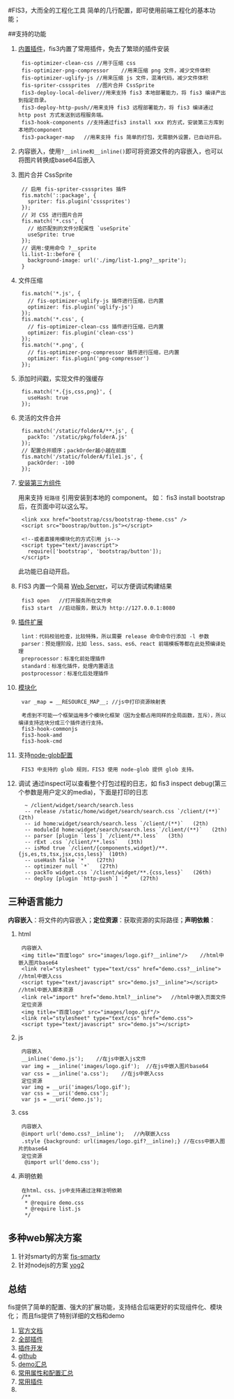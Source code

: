 #FIS3，大而全的工程化工具
简单的几行配置，即可使用前端工程化的基本功能；

##支持的功能
1. [内置插件](http://fis.baidu.com/fis3/docs/api/config-system-plugin.html)，fis3内置了常用插件，免去了繁琐的插件安装

		fis-optimizer-clean-css	//用于压缩 css
		fis-optimizer-png-compressor	//用来压缩 png 文件，减少文件体积
		fis-optimizer-uglify-js	//用来压缩 js 文件，混淆代码，减少文件体积
		fis-spriter-csssprites	//图片合并 CssSprite
		fis3-deploy-local-deliver//用来支持 fis3 本地部署能力，将 fis3 编译产出到指定目录。
		fis3-deploy-http-push//用来支持 fis3 远程部署能力，将 fis3 编译通过 http post 方式发送到远程服务端。
		fis3-hook-components //支持通过fis3 install xxx 的方式，安装第三方库到本地的component
		fis3-packager-map	//用来支持 fis 简单的打包，无需额外设置，已自动开启。
2. 内容嵌入，使用`?__inline和__inline()`即可将资源文件的内容嵌入，也可以将图片转换成base64后嵌入
2. 图片合并 CssSprite

		// 启用 fis-spriter-csssprites 插件
		fis.match('::package', {
		  spriter: fis.plugin('csssprites')
		});
		// 对 CSS 进行图片合并
		fis.match('*.css', {
		  // 给匹配到的文件分配属性 `useSprite`
		  useSprite: true
		});
		// 调用:使用命令 ?__sprite
		li.list-1::before {
		  background-image: url('./img/list-1.png?__sprite');
		}
3. 文件压缩
		
		fis.match('*.js', {
		  // fis-optimizer-uglify-js 插件进行压缩，已内置
		  optimizer: fis.plugin('uglify-js')
		});
		fis.match('*.css', {
		  // fis-optimizer-clean-css 插件进行压缩，已内置
		  optimizer: fis.plugin('clean-css')
		});
		fis.match('*.png', {
		  // fis-optimizer-png-compressor 插件进行压缩，已内置
		  optimizer: fis.plugin('png-compressor')
		});
4. 添加时间戳，实现文件的强缓存
	
		fis.match('*.{js,css,png}', {
		  useHash: true
		});
5. 灵活的文件合并

		fis.match('/static/folderA/**.js', {
		  packTo: '/static/pkg/folderA.js'
		});
		// 配置合并顺序；packOrder越小越在前面
		fis.match('/static/folderA/file1.js', {
		  packOrder: -100
		});
6. [安装第三方组件](https://github.com/fex-team/fis3-hook-components)

	用来支持 `短路径` 引用安装到本地的 component。
	如： fis3 install bootstrap 后，在页面中可以这么写。
	
		<link xxx href="bootstrap/css/bootstrap-theme.css" />
		<script src="boostrap/button.js"></script>
		
		<!--或者直接用模块化的方式引用 js-->
		<script type="text/javascript">
		  require(['bootstrap', 'bootstrap/button']);
		</script>
	此功能已自动开启。
7. FIS3 内置一个简易 [Web Server](http://fis.baidu.com/fis3/docs/beginning/debug.html)，可以方便调试构建结果

		fis3 open	//打开服务所在文件夹
		fis3 start	//启动服务，默认为 http://127.0.0.1:8080
7. [插件扩展](http://fis.baidu.com/fis3/docs/lv2.html)

		lint：代码校验检查，比较特殊，所以需要 release 命令命令行添加 -l 参数
		parser：预处理阶段，比如 less、sass、es6、react 前端模板等都在此处预编译处理
		preprocessor：标准化前处理插件
		standard：标准化插件，处理内置语法
		postprocessor：标准化后处理插件
8. [模块化](http://fis.baidu.com/fis3/docs/lv3.html)

		var _map = __RESOURCE_MAP__; //js中打印资源映射表

		考虑到不可能一个框架运用多个模块化框架（因为全都占用同样的全局函数，互斥），所以编译支持这块分成三个插件进行支持。
		fis3-hook-commonjs
		fis3-hook-amd
		fis3-hook-cmd
9. 支持[node-glob配置](http://fis.baidu.com/fis3/docs/api/config-glob.html)

		FIS3 中支持的 glob 规则，FIS3 使用 node-glob 提供 glob 支持。
1. 调试
		通过inspect可以查看整个打包过程的日志，如 fis3 inspect debug(第三个参数是用户定义的media)，下面是打印的日志

		 ~ /client/widget/search/search.less
		 -- release /static/home/widget/search/search.css `/client/(**)`   (2th)
		 -- id home:widget/search/search.less `/client/(**)`   (2th)
		 -- moduleId home:widget/search/search.less `/client/(**)`   (2th)
		 -- parser [plugin `less`] `/client/**.less`   (3th)
		 -- rExt .css `/client/**.less`   (3th)
		 -- isMod true `/client/{components,widget}/**.{js,es,ts,tsx,jsx,css,less}` (10th)                       
		 -- useHash false `*`   (27th)
		 -- optimizer null `*`   (27th)
		 -- packTo widget.css `/client/widget/**.{css,less}`   (26th)
		 -- deploy [plugin `http-push`] `*`   (27th)

## 三种语言能力
**内容嵌入**：将文件的内容嵌入；**定位资源**：获取资源的实际路径；**声明依赖**：

1. html
		
		内容嵌入
		<img title="百度logo" src="images/logo.gif?__inline"/>	//html中嵌入图片base64
		<link rel="stylesheet" type="text/css" href="demo.css?__inline">	//html中嵌入css
		<script type="text/javascript" src="demo.js?__inline"></script>	//html中嵌入脚本资源
		<link rel="import" href="demo.html?__inline">	//html中嵌入页面文件
		定位资源
		<img title="百度logo" src="images/logo.gif"/>
		<link rel="stylesheet" type="text/css" href="demo.css">
		<script type="text/javascript" src="demo.js"></script>

1. js

		内容嵌入
		__inline('demo.js');	//在js中嵌入js文件
		var img = __inline('images/logo.gif');	//在js中嵌入图片base64
		var css = __inline('a.css');	//在js中嵌入css
		定位资源
		var img = __uri('images/logo.gif');
		var css = __uri('demo.css');
		var js = __uri('demo.js');
1. css

		内容嵌入
		@import url('demo.css?__inline');	//內联嵌入css
		.style {background: url(images/logo.gif?__inline);}	//在css中嵌入图片的base64
		定位资源	
		 @import url('demo.css');
1. 声明依赖

		在html、css、js中支持通过注释注明依赖
		/**
		 * @require demo.css
		 * @require list.js
		 */
## 多种web解决方案
1. 针对smarty的方案 [fis-smarty](https://github.com/fex-team/fis3-smarty)
2. 针对nodejs的方案 [yog2](http://fex.baidu.com/yog2/docs/)

## 总结
fis提供了简单的配置、强大的扩展功能，支持结合后端更好的实现组件化、模块化；
而且fis提供了特别详细的文档和demo

1. [官方文档](http://fis.baidu.com/fis3/docs/beginning/intro.html)
2. [全部插件](http://fis.baidu.com/fis3/plugins.html)
3. [插件开发](http://fis.baidu.com/fis3/api/index.html)
4. [github](https://github.com/fex-team/fis3)
5. [demo汇总](https://github.com/fex-team/fis3-demo)
6. [常用属性和配置汇总](https://github.com/fex-team/fis3/blob/master/doc/docs/api/config-props.md#%E6%96%87%E4%BB%B6%E5%B1%9E%E6%80%A7)
7. [常用插件](https://github.com/fex-team/fis3/blob/master/doc/docs/common-plugin.md)
8. []()